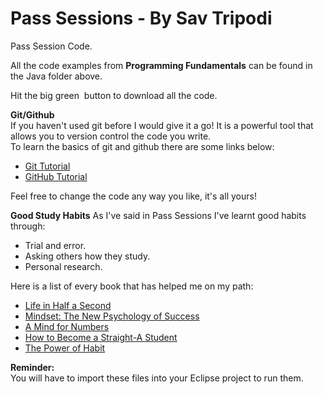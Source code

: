 # Pass Sessions - By Sav Tripodi
Pass Session Code.

All the code examples from <b>Programming Fundamentals</b> can be found in the Java folder above. 

Hit the big green <img src="https://help.github.com/assets/images/help/repository/clone-repo-clone-url-button.png" alt=""> button to download all the code.

<b>Git/Github</b>
<br>
If you haven't used git before I would give it a go! It is a powerful tool that allows you to version control the code you write.
<br>
To learn the basics of git and github there are some links below:
<br>
<ul>
  <li><a href="https://try.github.io/levels/1/challenges/1">Git Tutorial</a></li>
  <li><a href="https://guides.github.com/activities/hello-world/">GitHub Tutorial</a></li>
</ul>  
  
Feel free to change the code any way you like, it's all yours!

<b>Good Study Habits</b>
As I've said in Pass Sessions I've learnt good habits through:
<br>
<ul>
  <li>Trial and error.</li>
  <li>Asking others how they study.</li>
  <li>Personal research.</li>
</ul>

Here is a list of every book that has helped me on my path:
<ul>
  <li><a href="https://www.amazon.com.au/Life-Half-Second-Achieve-Success-ebook/dp/B00FZFB2OI">Life in Half a Second</a></li>
  <li><a href="https://www.amazon.com/Mindset-Psychology-Success-Carol-Dweck/dp/0345472322">Mindset: The New Psychology of Success </a></li>
  <li><a href="https://www.amazon.com/Mind-Numbers-Science-Flunked-Algebra/dp/039916524X/ref=sr_1_1?ie=UTF8&qid=1471948200&sr=8-1&keywords=a+mind+for+numbers">A Mind for Numbers</a></li>
  <li><a href="https://www.amazon.com/How-Become-Straight-Student-Unconventional/dp/0767922719">How to Become a Straight-A Student</a></li>
  <li><a href="https://www.amazon.com.au/Power-Habit-What-Life-Business-ebook/dp/B0055PGUYU">The Power of Habit</a></li>
</ul>

<b>Reminder:</b>
<br>
  You will have to import these files into your Eclipse project to run them.
